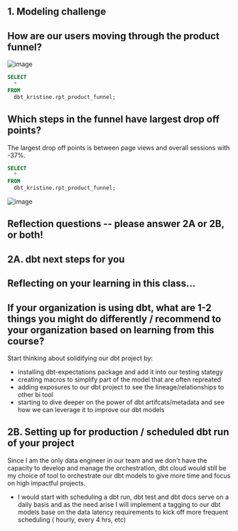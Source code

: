 ## 1. Modeling challenge
## How are our users moving through the product funnel?

![image](https://user-images.githubusercontent.com/85191840/145689237-fe39ad6b-d54e-4f5b-8c07-90f2c84dd86e.png)



```sql
SELECT 
  *
FROM 
  dbt_kristine.rpt_product_funnel;
```



## Which steps in the funnel have largest drop off points?
The largest drop off points is between page views and overall sessions with -37%.

```sql
SELECT 
  *
FROM 
  dbt_kristine.rpt_product_funnel;
```

![image](https://user-images.githubusercontent.com/85191840/145689268-cc450a6a-d803-4841-819e-499e9ae592ea.png)



## Reflection questions -- please answer 2A or 2B, or both!

## 2A. dbt next steps for you
## Reflecting on your learning in this class...
## If your organization is using dbt, what are 1-2 things you might do differently / recommend to your organization based on learning from this course?

  Start thinking about solidifying our dbt project by:

 * installing dbt-expectations package and add it into our testing stategy
 * creating macros to simplify part of the model that are often repreated
 * adding exposures to our dbt project to see the lineage/relationships to other bi tool
 * starting to dive deeper on the power of dbt artifcats/metadata and see how we can leverage it to improve our dbt models


## 2B. Setting up for production / scheduled dbt run of your project
 Since I am the only data engineer in our team and we don't have the capacity to develop and manage the orchestration, dbt cloud would still be my choice of tool to orchestrate our dbt models to give more time and focus on high impactful projects.
 * I would start with scheduling a dbt run, dbt test and dbt docs serve on a daily basis and as the need arise I will implement a tagging to our dbt models base on the data latency requirements to kick off more frequent scheduling ( hourly, every 4 hrs, etc)
